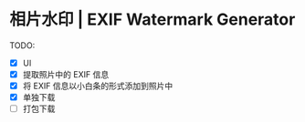 # 相片水印 | EXIF Watermark Generator

TODO:

- [x] UI
- [x] 提取照片中的 EXIF 信息
- [x] 将 EXIF 信息以小白条的形式添加到照片中
- [x] 单独下载
- [ ] 打包下载
